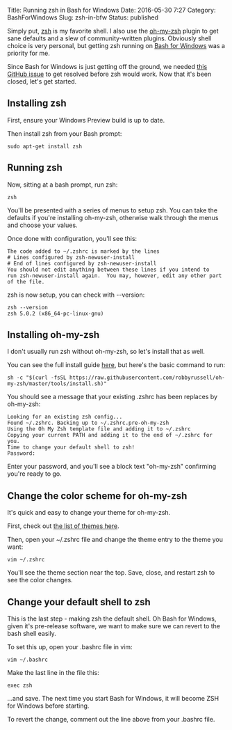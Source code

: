 Title: Running zsh in Bash for Windows
Date: 2016-05-30 7:27
Category: BashForWindows
Slug: zsh-in-bfw
Status: published

Simply put, [zsh](http://zsh.org) is my favorite shell.  I also use the [oh-my-zsh](https://github.com/robbyrussell/oh-my-zsh) plugin to get sane defaults and a slew of community-written plugins.  Obviously shell choice is very personal, but getting zsh running on [Bash for Windows](https://github.com/Microsoft/BashOnWindows) was a priority for me.

Since Bash for Windows is just getting off the ground, we needed [this GitHub issue](https://github.com/Microsoft/BashOnWindows/issues/91) to get resolved before zsh would work.  Now that it's been closed, let's get started.

## Installing zsh

First, ensure your Windows Preview build is up to date.

Then install zsh from your Bash prompt:

```
sudo apt-get install zsh
```

## Running zsh

Now, sitting at a bash prompt, run zsh:

```
zsh
```

You'll be presented with a series of menus to setup zsh.  You can take the defaults if you're installing oh-my-zsh, otherwise walk through the menus and choose your values.

Once done with configuration, you'll see this:

```
The code added to ~/.zshrc is marked by the lines
# Lines configured by zsh-newuser-install
# End of lines configured by zsh-newuser-install
You should not edit anything between these lines if you intend to
run zsh-newuser-install again.  You may, however, edit any other part
of the file.
```

zsh is now setup, you can check with --version:

```
zsh --version
zsh 5.0.2 (x86_64-pc-linux-gnu)
```

## Installing oh-my-zsh

I don't usually run zsh without oh-my-zsh, so let's install that as well.

You can see the full install guide [here](https://github.com/robbyrussell/oh-my-zsh), but here's the basic command to run:

```
sh -c "$(curl -fsSL https://raw.githubusercontent.com/robbyrussell/oh-my-zsh/master/tools/install.sh)"
```

You should see a message that your existing .zshrc has been replaces by oh-my-zsh:

```
Looking for an existing zsh config...
Found ~/.zshrc. Backing up to ~/.zshrc.pre-oh-my-zsh
Using the Oh My Zsh template file and adding it to ~/.zshrc
Copying your current PATH and adding it to the end of ~/.zshrc for you.
Time to change your default shell to zsh!
Password: 
```

Enter your password, and you'll see a block text "oh-my-zsh" confirming you're ready to go.

## Change the color scheme for oh-my-zsh

It's quick and easy to change your theme for oh-my-zsh.

First, check out [the list of themes here](https://github.com/robbyrussell/oh-my-zsh/wiki/themes).

Then, open your ~/.zshrc file and change the theme entry to the theme you want:

```
vim ~/.zshrc
```

You'll see the theme section near the top.  Save, close, and restart zsh to see the color changes.

## Change your default shell to zsh

This is the last step - making zsh the default shell.  Oh Bash for Windows, given it's pre-release software, we want to make sure we can revert to the bash shell easily.

To set this up, open your .bashrc file in vim:

```
vim ~/.bashrc
```

Make the last line in the file this:

```
exec zsh
```

...and save.  The next time you start Bash for Windows, it will become ZSH for Windows before starting.

To revert the change, comment out the line above from your .bashrc file.

